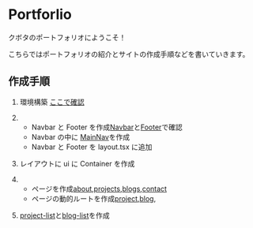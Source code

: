 # Portforlio

クボタのポートフォリオにようこそ！

こちらではポートフォリオの紹介とサイトの作成手順などを書いていきます。

## 作成手順

1. 環境構築 [ここで確認](/READMES/CreationProcedure/Procedure1.md)

2. - Navbar と Footer を作成[Navbar](/my-app//src/components/navbar.tsx)と[Footer](/my-app/src/components/footer.tsx)で確認
   - Navbar の中に [MainNav](/my-app/src/components/main-nav.tsx)を作成
   - Navbar と Footer を layout.tsx に追加

3. レイアウトに ui に Container を作成

4. - ページを作成[about](</my-app/src/app/(routes)/about>),[projects](</my-app/src/app/(routes)/projects>),[blogs](</my-app/src/app/(routes)/blogs>),[contact](</my-app/src/app/(routes)/contact>)
   - ページの動的ルートを作成[project](</my-app/src/app/(routes)/projects/[projectId]>),[blog](</my-app/src/app/(routes)/blogs/[blogId]>),

5. [project-list](/my-app//src//components/project-list.tsx)と[blog-list](/my-app//src//components/blog-list.tsx)を作成

 <!-- コーポレートサイト,ec サイト,ブランドサイト -->
